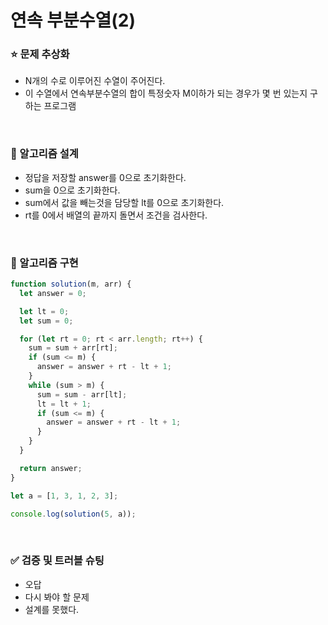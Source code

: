 # 연속 부분수열(2)

### :star: 문제 추상화

- N개의 수로 이루어진 수열이 주어진다.
- 이 수열에서 연속부분수열의 합이 특정숫자 M이하가 되는 경우가 몇 번 있는지 구하는 프로그램

<br>

### :wrench: 알고리즘 설계

- 정답을 저장할 answer를 0으로 초기화한다.
- sum을 0으로 초기화한다.
- sum에서 값을 빼는것을 담당할 lt를 0으로 초기화한다.
- rt를 0에서 배열의 끝까지 돌면서 조건을 검사한다.

<br>

### :hammer: 알고리즘 구현

```js
function solution(m, arr) {
  let answer = 0;

  let lt = 0;
  let sum = 0;

  for (let rt = 0; rt < arr.length; rt++) {
    sum = sum + arr[rt];
    if (sum <= m) {
      answer = answer + rt - lt + 1;
    }
    while (sum > m) {
      sum = sum - arr[lt];
      lt = lt + 1;
      if (sum <= m) {
        answer = answer + rt - lt + 1;
      }
    }
  }

  return answer;
}

let a = [1, 3, 1, 2, 3];

console.log(solution(5, a));
```

<br>

### ✅ 검증 및 트러블 슈팅

- 오답
- 다시 봐야 할 문제
- 설계를 못했다.
